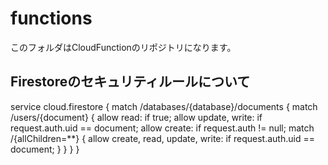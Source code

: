# functions

このフォルダはCloudFunctionのリポジトリになります。

## Firestoreのセキュリティルールについて

service cloud.firestore {
  match /databases/{database}/documents {
    match /users/{document} {
      allow read: if true;
      allow update, write: if request.auth.uid == document;
      allow create: if request.auth != null;
      match /{allChildren=**} {
         allow create, read, update, write: if request.auth.uid == document;
      }
    }
  }
}